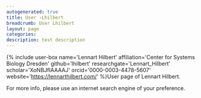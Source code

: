 ```yaml
---
autogenerated: true
title: User ›Lhilbert
breadcrumb: User Lhilbert
layout: page
categories: 
description: test description
---
```


{% include user-box name='Lennart Hilbert' affiliation='Center for Systems Biology Dresden' github='lhilbert' researchgate='Lennart\_Hilbert' scholar='XoNBJfIAAAAJ' orcid='0000-0003-4478-5607' website='https://lennarthilbert.com/' %}User page of Lennart Hilbert.

For more info, please use an internet search engine of your preference.
